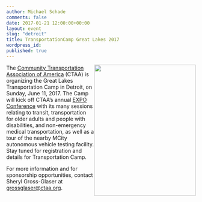```yaml
---
author: Michael Schade
comments: false
date: 2017-01-21 12:00:00+00:00
layout: event
slug: "detroit"
title: TransportationCamp Great Lakes 2017
wordpress_id:
published: true
---
```


<img src="detroit.jpg" style="float:right;width:270px;height:350px;">The [Community Transportation Association of America](ctaa.org) (CTAA) is organizing the Great Lakes Transportation Camp
in Detroit, on Sunday, June 11, 2017.
The Camp will kick off CTAA’s annual [EXPO Conference](ctaa.org/expo) with its many sessions relating to transit,
transportation for older adults and people with disabilities, and non-emergency medical transportation,
as well as a tour of the nearby MCity autonomous vehicle testing facility.
Stay tuned for registration and details for Transportation Camp.

For more information and for sponsorship opportunities,
contact Sheryl Gross-Glaser at [grossglaser@ctaa.org](mailto:dwight.mengel@dfa.state.ny.us).
